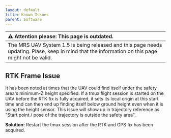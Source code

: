 ```yaml
---
layout: default
title: Known Issues
parent: Software
---
```


| :warning: **Attention please: This page is outdated.**                                                                                           |
| :---                                                                                                                                             |
| The MRS UAV System 1.5 is being released and this page needs updating. Plase, keep in mind that the information on this page might not be valid. |

## RTK Frame Issue

It has been noted at times that the UAV could find itself under the safety area's minimum-Z height specified. If a tmux flight session is started on the UAV before the RTK fix is fully acquired, it sets its local origin at this start time and can then end up finding itself below ground height even when it is using the height sensor. This issue will show up in trajectory reference as "Start point / pose of the trajectory is outside the safety area".

**Solution:** Restart the tmux session after the RTK and GPS fix has been acquired.
